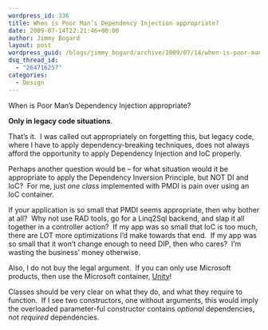 ```yaml
---
wordpress_id: 336
title: When is Poor Man’s Dependency Injection appropriate?
date: 2009-07-14T22:21:46+00:00
author: Jimmy Bogard
layout: post
wordpress_guid: /blogs/jimmy_bogard/archive/2009/07/14/when-is-poor-man-s-dependency-injection-appropriate.aspx
dsq_thread_id:
  - "264716257"
categories:
  - Design
---
```

When is Poor Man’s Dependency Injection appropriate?

**Only in legacy code situations**.

That’s it.&#160; I was called out appropriately on forgetting this, but legacy code, where I have to apply dependency-breaking techniques, does not always afford the opportunity to apply Dependency Injection and IoC properly.

Perhaps another question would be – for what situation would it be appropriate to apply the Dependency Inversion Principle, but NOT DI and IoC?&#160; For me, just _one class_ implemented with PMDI is pain over using an IoC container.

If your application is so small that PMDI seems appropriate, then why bother at all?&#160; Why not use RAD tools, go for a Linq2Sql backend, and slap it all together in a controller action?&#160; If my app was so small that IoC is too much, there are LOT more optimizations I’d make towards that end.&#160; If my app was so small that it won’t change enough to need DIP, then who cares?&#160; I’m wasting the business’ money otherwise.

Also, I do not buy the legal argument.&#160; If you can only use Microsoft products, then use the Microsoft container, [Unity](http://www.codeplex.com/unity)!

Classes should be very clear on what they do, and what they require to function.&#160; If I see two constructors, one without arguments, this would imply the overloaded parameter-ful constructor contains _optional_ dependencies, not _required_ dependencies.